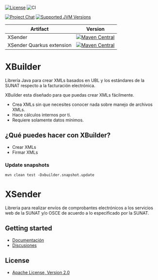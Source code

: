 [![License](https://img.shields.io/github/license/project-openubl/xsender?logo=apache)](https://www.apache.org/licenses/LICENSE-2.0)
![CI](https://github.com/project-openubl/xsender/workflows/CI/badge.svg)

[![Project Chat](https://img.shields.io/badge/zulip-join_chat-brightgreen.svg?style=for-the-badge&logo=zulip)](https://projectopenubl.zulipchat.com/)
[![Supported JVM Versions](https://img.shields.io/badge/JVM-11--17-brightgreen.svg?style=for-the-badge&logo=Java)](https://github.com/project-openubl/xsender/actions/runs/472762588/)

| Artifact                  | Version                                                                                                                                                                            |
|---------------------------|------------------------------------------------------------------------------------------------------------------------------------------------------------------------------------|
| XSender                   | [![Maven Central](https://img.shields.io/maven-central/v/io.github.project-openubl/xsender)](https://search.maven.org/artifact/io.github.project-openubl/xsender/)                 |
| XSender Quarkus extension | [![Maven Central](https://img.shields.io/maven-central/v/io.github.project-openubl/quarkus-xsender)](https://search.maven.org/artifact/io.github.project-openubl/quarkus-xsender/) |

# XBuilder

Librería Java para crear XMLs basados en UBL y los estándares de la SUNAT respecto a la facturación electrónica.

XBuilder esta diseñado para que puedas crear XMLs fácilmente.

- Crea XMLs sin que necesites conocer nada sobre manejo de archivos XMLs.
- Hace cálculos internos por ti.
- Requiere solamente datos mínimos.

## ¿Qué puedes hacer con XBuilder?

- Crear XMLs
- Firmar XMLs

### Update snapshots

```shell
mvn clean test -Dxbuilder.snapshot.update
```

# XSender

Libreria para realizar envíos de comprobantes electrónicos a los servicios web de la SUNAT y/o OSCE de acuerdo a lo
especificado por la SUNAT.

## Getting started

- [Documentación](https://project-openubl.github.io)
- [Discusiones](https://github.com/project-openubl/xsender/discussions)

## License

- [Apache License, Version 2.0](https://www.apache.org/licenses/LICENSE-2.0)
